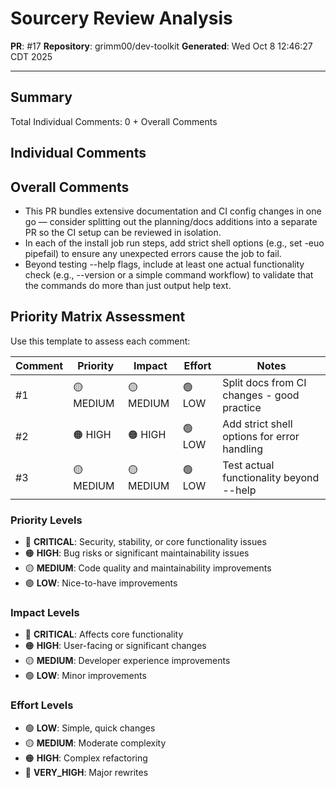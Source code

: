 # Sourcery Review Analysis
**PR**: #17
**Repository**: grimm00/dev-toolkit
**Generated**: Wed Oct  8 12:46:27 CDT 2025

---

## Summary

Total Individual Comments: 0 + Overall Comments

## Individual Comments

## Overall Comments

- This PR bundles extensive documentation and CI config changes in one go — consider splitting out the planning/docs additions into a separate PR so the CI setup can be reviewed in isolation.
- In each of the install job run steps, add strict shell options (e.g., set -euo pipefail) to ensure any unexpected errors cause the job to fail.
- Beyond testing --help flags, include at least one actual functionality check (e.g., --version or a simple command workflow) to validate that the commands do more than just output help text.

## Priority Matrix Assessment

Use this template to assess each comment:

| Comment | Priority | Impact | Effort | Notes |
|---------|----------|--------|--------|-------|
| #1 | 🟡 MEDIUM | 🟡 MEDIUM | 🟢 LOW | Split docs from CI changes - good practice |
| #2 | 🟠 HIGH | 🟠 HIGH | 🟢 LOW | Add strict shell options for error handling |
| #3 | 🟡 MEDIUM | 🟡 MEDIUM | 🟢 LOW | Test actual functionality beyond --help |

### Priority Levels
- 🔴 **CRITICAL**: Security, stability, or core functionality issues
- 🟠 **HIGH**: Bug risks or significant maintainability issues
- 🟡 **MEDIUM**: Code quality and maintainability improvements
- 🟢 **LOW**: Nice-to-have improvements

### Impact Levels
- 🔴 **CRITICAL**: Affects core functionality
- 🟠 **HIGH**: User-facing or significant changes
- 🟡 **MEDIUM**: Developer experience improvements
- 🟢 **LOW**: Minor improvements

### Effort Levels
- 🟢 **LOW**: Simple, quick changes
- 🟡 **MEDIUM**: Moderate complexity
- 🟠 **HIGH**: Complex refactoring
- 🔴 **VERY_HIGH**: Major rewrites


